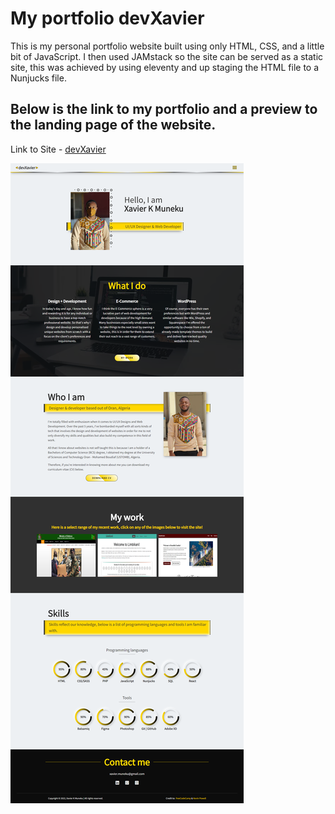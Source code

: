 # My portfolio devXavier

This is my personal portfolio website built using only HTML, CSS, and a little bit of JavaScript. I then used JAMstack so the site can be served as a static site, this was achieved by using eleventy and up staging the HTML file to a Nunjucks file.

## Below is the link to my portfolio and a preview to the landing page of the website. 

Link to Site - [devXavier](https://devxavier.netlify.app/)

![Alt text](./devXavier.png "devXavier")
